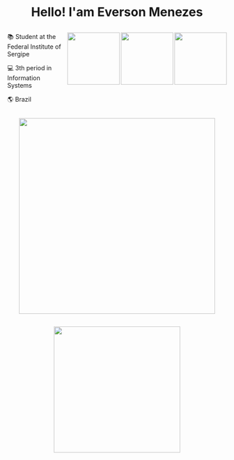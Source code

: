<div align="center">
   <h1>
     Hello! I'am Everson Menezes 
      </h1>
</div>

##
<img src="https://media2.giphy.com/media/v1.Y2lkPTc5MGI3NjExODFkOGMxMjc2NWVmOTdhOGI5ZTJlOTE0ZmM2M2RiYjdjNWVjOGRkMCZjdD1n/bGgsc5mWoryfgKBx1u/giphy.gif" min-width="300px"   max-width="300px" width="120px" align="right"/>
<img src="https://media2.giphy.com/media/v1.Y2lkPTc5MGI3NjExODFkOGMxMjc2NWVmOTdhOGI5ZTJlOTE0ZmM2M2RiYjdjNWVjOGRkMCZjdD1n/bGgsc5mWoryfgKBx1u/giphy.gif" min-width="300px"   max-width="300px" width="120px" align="right"/>
<img src="https://media2.giphy.com/media/v1.Y2lkPTc5MGI3NjExODFkOGMxMjc2NWVmOTdhOGI5ZTJlOTE0ZmM2M2RiYjdjNWVjOGRkMCZjdD1n/bGgsc5mWoryfgKBx1u/giphy.gif" min-width="300px"   max-width="300px" width="120px" align="right"/>
  
<div>  
 <p>📚 Student at the Federal Institute of Sergipe</p>
<p>💻 3th period in Information Systems</p>
<p>🌎 Brazil</p>
</div>
 

## 

 <div align="center">
    <img src="http://github-readme-streak-stats.herokuapp.com?user=Everson-s8&theme=dracula&hide_border=true" width="450" />
</div>

## 

<div align="center">
    <img height="290em" src="https://github-readme-activity-graph.cyclic.app/graph?username=Everson-s8&theme=dracula&hide_border=true&radius=500">
</div>

